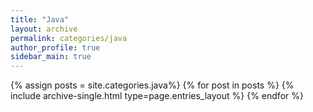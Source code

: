```yaml
---
title: "Java"
layout: archive
permalink: categories/java
author_profile: true
sidebar_main: true
---
```



{% assign posts = site.categories.java%}
{% for post in posts %} {% include archive-single.html type=page.entries_layout %} {% endfor %}
